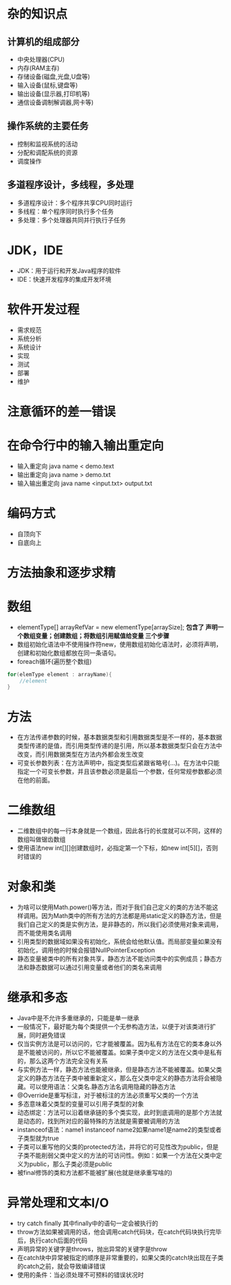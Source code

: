 # 杂的知识点

## 计算机的组成部分
* 中央处理器(CPU)
* 内存(RAM主存)
* 存储设备(磁盘,光盘,U盘等)
* 输入设备(鼠标,键盘等)
* 输出设备(显示器,打印机等)
* 通信设备调制解调器,网卡等)

## 操作系统的主要任务
* 控制和监视系统的活动
* 分配和调配系统的资源
* 调度操作

## 多道程序设计，多线程，多处理
* 多道程序设计：多个程序共享CPU同时运行
* 多线程：单个程序同时执行多个任务
* 多处理：多个处理器共同并行执行子任务

# JDK，IDE
* JDK：用于运行和开发Java程序的软件
* IDE：快速开发程序的集成开发环境

# 软件开发过程
* 需求规范
* 系统分析
* 系统设计
* 实现
* 测试
* 部署
* 维护

# 注意循环的差一错误

# 在命令行中的输入输出重定向
* 输入重定向 java name < demo.text
* 输出重定向 java name > demo.txt
* 输入输出重定向 java name <input.txt> output.txt

# 编码方式
* 自顶向下
* 自底向上

# 方法抽象和逐步求精

# 数组
* elementType[] arrayRefVar = new elementType[arraySize]; **包含了 声明一个数组变量；创建数组；将数组引用赋值给变量 三个步骤**
* 数组初始化语法中不使用操作符new，使用数组初始化语法时，必须将声明，创建和初始化数组都放在同一条语句。
* foreach循环(遍历整个数组)
```java
for(elemType element : arrayName){
    //element
}
```

# 方法
* 在方法传递参数的时候，基本数据类型和引用数据类型是不一样的，基本数据类型传递的是值，而引用类型传递的是引用，所以基本数据类型只会在方法中改变，而引用数据类型在方法内外都会发生改变
* 可变长参数列表：在方法声明中，指定类型后紧跟省略号(...)。在方法中只能指定一个可变长参数，并且该参数必须是最后一个参数，任何常规参数都必须在他的前面。

# 二维数组
* 二维数组中的每一行本身就是一个数组，因此各行的长度就可以不同，这样的数组叫做锯齿数组
* 使用语法new int[][]创建数组时，必指定第一个下标，如new int[5][]，否则时错误的

# 对象和类
* 为啥可以使用Math.power()等方法，而对于我们自己定义的类的方法不能这样调用。因为Math类中的所有方法的方法都是用static定义的静态方法，但是我们自己定义的类是实例方法，是非静态的，所以我们必须使用对象来调用，而不能使用类名调用
* 引用类型的数据域如果没有初始化，系统会给他默认值。而局部变量如果没有初始化，调用他的时候会报错NullPointerException
* 静态变量被类中的所有对象共享，静态方法不能访问类中的实例成员；静态方法和静态数据可以通过引用变量或者他们的类名来调用

# 继承和多态
* Java中是不允许多重继承的，只能是单一继承
* 一般情况下，最好能为每个类提供一个无参构造方法，以便于对该类进行扩展，同时避免错误
* 仅当实例方法是可以访问的，它才能被覆盖。因为私有方法在它的类本身以外是不能被访问的，所以它不能被覆盖。如果子类中定义的方法在父类中是私有的，那么这两个方法完全没有关系
* 与实例方法一样，静态方法也能被继承，但是静态方法不能被覆盖。如果父类定义的静态方法在子类中被重新定义，那么在父类中定义的静态方法将会被隐藏。可以使用语法：父类名.静态方法名调用隐藏的静态方法
* @Override是重写标注，对于被标注的方法必须重写父类的一个方法
* 多态意味着父类型的变量可以引用子类型的对象
* 动态绑定：方法可以沿着继承链的多个类实现，此时到底调用的是那个方法就是动态的，找到所对应的最特殊的方法就是需要被调用的方法
* instanceof语法：name1 instanceof name2如果name1是name2的类型或者子类型就为true
* 子类可以重写他的父类的protected方法，并将它的可见性改为public，但是子类不能削弱父类中定义的方法的可访问性。例如：如果一个方法在父类中定义为public，那么子类必须是public
* 被final修饰的类和方法都不能被扩展(也就是继承重写啥的)

# 异常处理和文本I/O
* try catch finally 其中finally中的语句一定会被执行的
* throw方法如果被调用的话，他会调用catch代码块，在catch代码块执行完毕后，执行catch后面的代码
* 声明异常的关键字是throws，抛出异常的关键字是throw
* 在catch块中异常被指定的顺序是非常重要的，如果父类的catch块出现在子类的catch之前，就会导致编译错误
* 使用的条件：当必须处理不可预料的错误状况时



